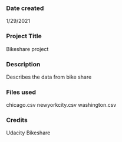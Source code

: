 ### Date created
1/29/2021

### Project Title
Bikeshare project

### Description
Describes the data from bike share 

### Files used
chicago.csv
newyorkcity.csv
washington.csv

### Credits
Udacity
Bikeshare